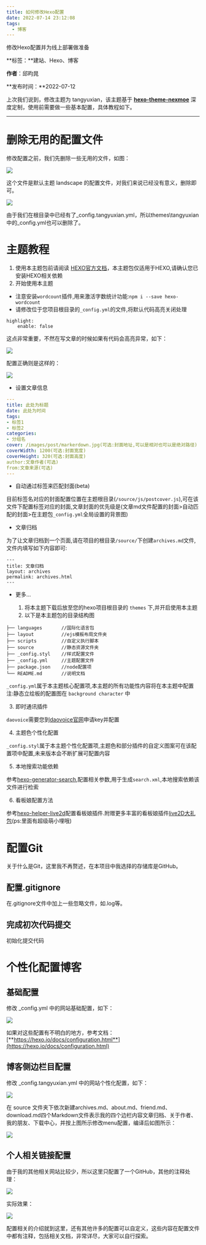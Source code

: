 ```yaml
---
title: 如何修改Hexo配置
date: 2022-07-14 23:12:08
tags:
  -	博客
---
```


修改Hexo配置并为线上部署做准备

<!--more-->

**标签：**建站、Hexo、博客

**作者**：邱昀晁

**发布时间：**2022-07-12

上次我们说到，修改主题为 tangyuxian，该主题基于 [**hexo-theme-nexmoe**](https://github.com/tangyuxian/hexo-theme-nexmoe) 深度定制，使用前需要做一些基本配置，具体教程如下。

---

# 删除无用的配置文件

修改配置之前，我们先删除一些无用的文件，如图：

![](https://www.yuque.com/api/filetransfer/images?url=https%3A%2F%2Ftcs.teambition.net%2Fstorage%2F312jcf4a05c95ef55e60a2bf3e42988ad194%3FSignature%3DeyJhbGciOiJIUzI1NiIsInR5cCI6IkpXVCJ9.eyJBcHBJRCI6IjU5Mzc3MGZmODM5NjMyMDAyZTAzNThmMSIsIl9hcHBJZCI6IjU5Mzc3MGZmODM5NjMyMDAyZTAzNThmMSIsIl9vcmdhbml6YXRpb25JZCI6IiIsImV4cCI6MTY1ODg5NDEyNSwiaWF0IjoxNjU4Mjg5MzI1LCJyZXNvdXJjZSI6Ii9zdG9yYWdlLzMxMmpjZjRhMDVjOTVlZjU1ZTYwYTJiZjNlNDI5ODhhZDE5NCJ9.Qovt5_vwKr3Y52MGL5pD_4wzMyQpuYAEDA5hmeOAclg%26download%3Dimage.png&sign=067ba8ac4a46631838f27a7c598ba5a36c08459e2b60d755b726c6333150d713)

这个文件是默认主题 landscape 的配置文件，对我们来说已经没有意义，删除即可。

![](https://www.yuque.com/api/filetransfer/images?url=https%3A%2F%2Ftcs.teambition.net%2Fstorage%2F312jb5b7789dd0e9e175925a5877ab4fb0f3%3FSignature%3DeyJhbGciOiJIUzI1NiIsInR5cCI6IkpXVCJ9.eyJBcHBJRCI6IjU5Mzc3MGZmODM5NjMyMDAyZTAzNThmMSIsIl9hcHBJZCI6IjU5Mzc3MGZmODM5NjMyMDAyZTAzNThmMSIsIl9vcmdhbml6YXRpb25JZCI6IiIsImV4cCI6MTY1ODg5NDEyNSwiaWF0IjoxNjU4Mjg5MzI1LCJyZXNvdXJjZSI6Ii9zdG9yYWdlLzMxMmpiNWI3Nzg5ZGQwZTllMTc1OTI1YTU4NzdhYjRmYjBmMyJ9.pynOdkG3zfuARXHv0-1uwiCgFp2bkxSJye6a3viTPRg%26download%3Dimage.png&sign=45e24e6e30191e669636dabb4431520c433c66bf1b08bc1fe1e4309b3a981d0a)

由于我们在根目录中已经有了_config.tangyuxian.yml，所以themes\tangyuxian中的_config.yml也可以删除了。

# 主题教程

1.  使用本主题包前请阅读 [HEXO官方文档](https://hexo.io/zh-cn/docs/)，本主题包仅适用于HEXO,请确认您已安装HEXO相关依赖 
2.  开始使用本主题 
   -  注意安装`wordcount`插件,用来激活字数统计功能:`npm i --save hexo-wordcount` 
   -  请修改位于您项目根目录的`_config.yml`的文件,将默认代码高亮关闭处理 

```shell
highlight:  
	enable: false
```

这点非常重要，不然在写文章的时候如果有代码会高亮异常，如下：

![](https://www.yuque.com/api/filetransfer/images?url=https%3A%2F%2Ftcs.teambition.net%2Fstorage%2F312j6aa378beb96df3c762a11c4e4b2d0c04%3FSignature%3DeyJhbGciOiJIUzI1NiIsInR5cCI6IkpXVCJ9.eyJBcHBJRCI6IjU5Mzc3MGZmODM5NjMyMDAyZTAzNThmMSIsIl9hcHBJZCI6IjU5Mzc3MGZmODM5NjMyMDAyZTAzNThmMSIsIl9vcmdhbml6YXRpb25JZCI6IiIsImV4cCI6MTY1ODg5NDEyNSwiaWF0IjoxNjU4Mjg5MzI1LCJyZXNvdXJjZSI6Ii9zdG9yYWdlLzMxMmo2YWEzNzhiZWI5NmRmM2M3NjJhMTFjNGU0YjJkMGMwNCJ9.2VxK_UmzSpqkGvhB9im_TGcHr9uh5AVALSKje8Iecb0%26download%3Dimage.png&sign=336699c9360b2e39692d6cb942093063ac491393f7dbb69924737406a1d91fca)

配置正确则是这样的：

![](https://www.yuque.com/api/filetransfer/images?url=https%3A%2F%2Ftcs.teambition.net%2Fstorage%2F312j00aa3e284af6916f83ad7e51d9faad70%3FSignature%3DeyJhbGciOiJIUzI1NiIsInR5cCI6IkpXVCJ9.eyJBcHBJRCI6IjU5Mzc3MGZmODM5NjMyMDAyZTAzNThmMSIsIl9hcHBJZCI6IjU5Mzc3MGZmODM5NjMyMDAyZTAzNThmMSIsIl9vcmdhbml6YXRpb25JZCI6IiIsImV4cCI6MTY1ODg5NDEyNSwiaWF0IjoxNjU4Mjg5MzI1LCJyZXNvdXJjZSI6Ii9zdG9yYWdlLzMxMmowMGFhM2UyODRhZjY5MTZmODNhZDdlNTFkOWZhYWQ3MCJ9.GbX4O3v1XBKIvGqCwVE_zQ3EafjSpBwt3aO7_hovU00%26download%3Dimage.png&sign=8c528100b1f67ff0e44752a027f30e99ab557435e96ad5d19eee557c35208619)

   - 设置文章信息

```yaml
---
title: 此处为标题
date: 此处为时间
tags:
- 标签1
- 标签2
categories:
- 分组名
cover: /images/post/markerdown.jpg(可选:封面地址,可以是相对也可以是绝对路径)
coverWidth: 1200(可选:封面宽度)
coverHeight: 320(可选:封面高度)
author:文章作者(可选)
from:文章来源(可选)
---
```

   - 自动通过标签来匹配封面(beta)

目前标签名对应的封面配置位置在主题根目录(`/source/js/postcover.js`),可在该文件下配置标签对应的封面,文章封面的优先级是(文章md文件配置的封面>自动匹配的封面>在主题包`_config.yml`全局设置的背景图)

   - 文章归档

为了让文章归档到一个页面,请在项目的根目录`/source/`下创建`archives.md`文件,文件内填写如下内容即可:

```
---
title: 文章归档
layout: archives
permalink: archives.html
---
```

   - 更多...

      1. 将本主题下载后放至您的hexo项目根目录的 `themes` 下,并开启使用本主题 
      1. 以下是本主题包的目录结构图 

```
├── languages       //国际化语言包
├── layout			//ejs模板布局文件夹
├── scripts         //自定义执行脚本		
├── source          //静态资源文件夹
├── _config.styl	//样式配置文件
├── _config.yml		//主题配置文件
├── package.json    //node配置项
└── README.md       //说明文档
```

`_config.yml`属于本主题核心配置项,本主题的所有功能性内容将在本主题中配置注:静态立绘板的配置图在 `background character` 中

3. 即时通讯插件

`daovoice`需要您到[daovoice官网](http://dashboard.daovoice.io/)申请key并配置

4. 主题色个性化配置

`_config.styl`属于本主题个性化配置项,主题色和部分插件的自定义图案可在该配置项中配置,未来版本会不断扩展可配置内容

5. 本地搜索功能依赖

参考[hexo-generator-search](https://www.npmjs.com/package/hexo-generator-search),配置相关参数,用于生成`search.xml`,本地搜索依赖该文件进行检索

6. 看板娘配置方法

参考[hexo-helper-live2d](https://github.com/tangyuxian/hexo-helper-live2d)配置看板娘插件.附赠更多丰富的看板娘插件[live2D大礼包](https://github.com/tangyuxian/live2D)(ps:里面有超级萌小埋哦)

# 配置Git

关于什么是Git，这里我不再赘述，在本项目中我选择的存储库是GitHub。

## 配置.gitignore

在.gitignore文件中加上一些忽略文件，如.log等。

## 完成初次代码提交

初始化提交代码

# 个性化配置博客

## 基础配置

修改 _config.yml 中的网站基础配置，如下：

![](https://www.yuque.com/api/filetransfer/images?url=https%3A%2F%2Ftcs.teambition.net%2Fstorage%2F312jdf13044e9d8a69bc71aead53e4ad17a4%3FSignature%3DeyJhbGciOiJIUzI1NiIsInR5cCI6IkpXVCJ9.eyJBcHBJRCI6IjU5Mzc3MGZmODM5NjMyMDAyZTAzNThmMSIsIl9hcHBJZCI6IjU5Mzc3MGZmODM5NjMyMDAyZTAzNThmMSIsIl9vcmdhbml6YXRpb25JZCI6IiIsImV4cCI6MTY1ODg5NDEyNSwiaWF0IjoxNjU4Mjg5MzI1LCJyZXNvdXJjZSI6Ii9zdG9yYWdlLzMxMmpkZjEzMDQ0ZTlkOGE2OWJjNzFhZWFkNTNlNGFkMTdhNCJ9.t8CT5jJDStIwiTRMap6sviUChoME4lyfBsANtTT5qPY%26download%3Dimage.png&sign=8af61f968b7ae8bfd9d1abccb1810fc7b8f5b8ba0067ec7457b0ed9adfd19f3f)

如果对这些配置有不明白的地方，参考文档：[**https://hexo.io/docs/configuration.html**](https://hexo.io/docs/configuration.html)

## **博客侧边栏目配置**

修改 _config.tangyuxian.yml 中的网站个性化配置，如下：

![](https://www.yuque.com/api/filetransfer/images?url=https%3A%2F%2Ftcs.teambition.net%2Fstorage%2F312j4e15159b33713a82c85f85ac614db4e1%3FSignature%3DeyJhbGciOiJIUzI1NiIsInR5cCI6IkpXVCJ9.eyJBcHBJRCI6IjU5Mzc3MGZmODM5NjMyMDAyZTAzNThmMSIsIl9hcHBJZCI6IjU5Mzc3MGZmODM5NjMyMDAyZTAzNThmMSIsIl9vcmdhbml6YXRpb25JZCI6IiIsImV4cCI6MTY1ODg5NDEyNSwiaWF0IjoxNjU4Mjg5MzI1LCJyZXNvdXJjZSI6Ii9zdG9yYWdlLzMxMmo0ZTE1MTU5YjMzNzEzYTgyYzg1Zjg1YWM2MTRkYjRlMSJ9.jPKEZp38aerlk7XCDsCq8Vu6LIVxg4F1bYYdKLunTHA%26download%3Dimage.png&sign=ca302450dcc0e66c45e09d74ded631d25313301aa28877ba57e00e7d664118e1)

在 source 文件夹下依次新建archives.md、about.md、friend.md、download.md四个Markdown文件表示我的四个边栏内容文章归档、关于作者、我的朋友、下载中心，并按上图所示修改menu配置，编译后如图所示：

![](https://www.yuque.com/api/filetransfer/images?url=https%3A%2F%2Ftcs.teambition.net%2Fstorage%2F312j1823c005c7ee942f7f567d479fb2946f%3FSignature%3DeyJhbGciOiJIUzI1NiIsInR5cCI6IkpXVCJ9.eyJBcHBJRCI6IjU5Mzc3MGZmODM5NjMyMDAyZTAzNThmMSIsIl9hcHBJZCI6IjU5Mzc3MGZmODM5NjMyMDAyZTAzNThmMSIsIl9vcmdhbml6YXRpb25JZCI6IiIsImV4cCI6MTY1ODg5NDEyNSwiaWF0IjoxNjU4Mjg5MzI1LCJyZXNvdXJjZSI6Ii9zdG9yYWdlLzMxMmoxODIzYzAwNWM3ZWU5NDJmN2Y1NjdkNDc5ZmIyOTQ2ZiJ9.8AZhedymvGoUl77C_NvK1qYNWaQ887B62zR9ZVbFZFs%26download%3Dimage.png&sign=3b7e309603381fd107f0b27de95ae1acad504156d63738f2fb6d74eacc98113b)

## 个人相关链接配置

由于我的其他相关网站比较少，所以这里只配置了一个GitHub，其他的注释处理：

![](https://www.yuque.com/api/filetransfer/images?url=https%3A%2F%2Ftcs.teambition.net%2Fstorage%2F312j3c79e33f56afd185118edd6d7f5999fc%3FSignature%3DeyJhbGciOiJIUzI1NiIsInR5cCI6IkpXVCJ9.eyJBcHBJRCI6IjU5Mzc3MGZmODM5NjMyMDAyZTAzNThmMSIsIl9hcHBJZCI6IjU5Mzc3MGZmODM5NjMyMDAyZTAzNThmMSIsIl9vcmdhbml6YXRpb25JZCI6IiIsImV4cCI6MTY1ODg5NDEyNSwiaWF0IjoxNjU4Mjg5MzI1LCJyZXNvdXJjZSI6Ii9zdG9yYWdlLzMxMmozYzc5ZTMzZjU2YWZkMTg1MTE4ZWRkNmQ3ZjU5OTlmYyJ9.dqm2V8gYtvF53A7Q0usVEaUstp5kGSYsLrHwj3g9fZk%26download%3Dimage.png&sign=6d4873d3bf7a1104551ce4542842b96012ebf01ac7a4b76848e704a2fdc18094)

实际效果：

![](https://www.yuque.com/api/filetransfer/images?url=https%3A%2F%2Ftcs.teambition.net%2Fstorage%2F312j0f709a1e3317993754cc63560e8eee52%3FSignature%3DeyJhbGciOiJIUzI1NiIsInR5cCI6IkpXVCJ9.eyJBcHBJRCI6IjU5Mzc3MGZmODM5NjMyMDAyZTAzNThmMSIsIl9hcHBJZCI6IjU5Mzc3MGZmODM5NjMyMDAyZTAzNThmMSIsIl9vcmdhbml6YXRpb25JZCI6IiIsImV4cCI6MTY1ODg5NDEyNSwiaWF0IjoxNjU4Mjg5MzI1LCJyZXNvdXJjZSI6Ii9zdG9yYWdlLzMxMmowZjcwOWExZTMzMTc5OTM3NTRjYzYzNTYwZThlZWU1MiJ9.jjzuf_AnTQvo7u6E-bcBOtGkvAvmx_l_qBXdGt33_eo%26download%3Dimage.png&sign=77b0c55019f5e5cdf3ae9f5a2c2d17bfa4e25721255a1bd3bdbbfbb3ef9fc435)

配置相关的介绍就到这里，还有其他许多的配置可以自定义，这些内容在配置文件中都有注释，包括相关文档，非常详尽，大家可以自行探索。

